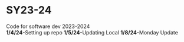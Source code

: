 # SY23-24
Code for software dev 2023-2024
<br>
<b>1/4/24</b>-Setting up repo
<b>1/5/24</b>-Updating Local
<b>1/8/24</b>-Monday Update
